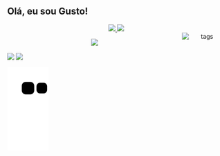## Olá, eu sou Gusto!
<div align="center" display="flex">
 <div>
  <a href="https://github.com/AugustoSMoreira" />
  <img height="180em" src="https://github-readme-stats.vercel.app/api?username=AugustoSMoreira&show_icons=true&theme=dracula&include_all_commits=true&count_private=true"/>
  <img height="180em" src="https://github-readme-stats.vercel.app/api/top-langs/?username=AugustoSMoreira&layout=compact&langs_count=7&theme=dracula"/>
</div>
<div>
  <img align="right" width="100px" alt="tags" src="https://camo.githubusercontent.com/9a8407426358d7f0e23e1f3170383171e47b2f5c0293f0133a7cf28b0ead6620/68747470733a2f2f6d656469612e67697068792e636f6d2f6d656469612f32366e376237506a534f5a4a7756436d592f67697068792e676966">
</div>
</div>
<p align="center">
  <a href="https://skillicons.dev">
    <img src="https://skillicons.dev/icons?i=html,css,js,git,github,figma,discord,nodejs,postgres,react,py,vscode," />
  </a>
</p>
 
<div> 
  <a href = "mailto:augustomoreira30@gmail.com"><img src="https://img.shields.io/badge/-Gmail-%23333?style=for-the-badge&logo=gmail&logoColor=white" target="_blank"></a>
  <a href="https://www.linkedin.com/in/carlos-a-moreira-b69697193/" target="_blank"><img src="https://img.shields.io/badge/-LinkedIn-%230077B5?style=for-the-badge&logo=linkedin&logoColor=white" target="_blank"></a> 
 
  ![Snake animation](https://github.com/rafaballerini/rafaballerini/blob/output/github-contribution-grid-snake.svg)
 
</div>

<!--
**AugustoSMoreira/AugustoSMoreira** is a ✨ _special_ ✨ repository because its `README.md` (this file) appears on your GitHub profile.

Here are some ideas to get you started:

- 🔭 I’m currently working on ...
- 🌱 I’m currently learning ...
- 👯 I’m looking to collaborate on ...
- 🤔 I’m looking for help with ...
- 💬 Ask me about ...
- 📫 How to reach me: ...
- 😄 Pronouns: ...
- ⚡ Fun fact: ...
-->

